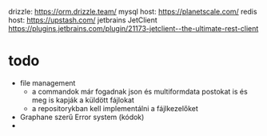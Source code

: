 drizzle:
https://orm.drizzle.team/
mysql host:
https://planetscale.com/
redis host:
https://upstash.com/
jetbrains JetClient
https://plugins.jetbrains.com/plugin/21173-jetclient--the-ultimate-rest-client

# todo
- file management
  - a commandok már fogadnak json és multiformdata postokat is és meg is kapják a küldött fájlokat
  - a repositorykban kell implementálni a fájlkezelőket
- Graphane szerű Error system (kódok)
- 
